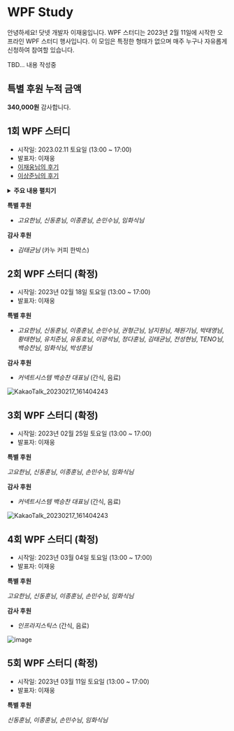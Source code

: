 # WPF Study
안녕하세요! 닷넷 개발자 이재웅입니다. WPF 스터디는 2023년 2월 11일에 시작한 오프라인 WPF 스터디 행사입니다. 이 모임은 특정한 형태가 없으며 매주 누구나 자유롭게 신청하여 참여할 있습니다.

TBD... 내용 작성중

## 특별 후원 누적 금액
**340,000원** 감사합니다.


## 1회 WPF 스터디
- 시작일: 2023.02.11 토요일 (13:00 ~ 17:00)
- 발표자: 이재웅
- [이재웅님의 후기](https://forum.dotnetdev.kr/t/wpf-1/6023)
- [이상준님의 후기](https://forum.dotnetdev.kr/t/wpf/5856/9?u=jamesnet)

<details>
<summary><b>주요 내용 펼치기</b></summary>
- Application
- Window
- StackPanel
- Grid
- Controls
- DataContext
- Bubbling/Tunneling
- Button
- Style
- TemplateBinding
- ContentTemplate
- DataTemplate
- Template
- ControlTemplate
- Trigger
- Binding
- Element Binding
- RelativeSource Binding
- IValueConverter
- CustomControl
- Themes
- DefaultStyleKey
- ApplyTemplate
- Part_
</details>

**특별 후원**   

- _고요한님_, _신동훈님_, _이종훈님_, _손민수님_, _임화식님_

**감사 후원**

- _김태균님_ (카누 커피 한박스)

## 2회 WPF 스터디 (확정)
- 시작일: 2023년 02월 18일 토요일 (13:00 ~ 17:00)
- 발표자: 이재웅

**특별 후원**  

- _고요한님_, _신동훈님_, _이종훈님_, _손민수님_, _권형근님_, _남지원님_, _채원기님_, _박태영님_, _황태현님_, _유치준님_, _유동호님_, _이광석님_, _정다훈님_, _김태균님_, _전성현님_, _TENO님_, _백승찬님_, _임화식님_, _박성훈님_

**감사 후원**

- _커넥트시스템 백승찬 대표님_ (간식, 음료)

![KakaoTalk_20230217_161404243](https://user-images.githubusercontent.com/52397976/219579720-b737caae-42a3-47e4-9c2d-0cce0cf52118.png)

## 3회 WPF 스터디 (확정)
- 시작일: 2023년 02월 25일 토요일 (13:00 ~ 17:00)
- 발표자: 이재웅

**특별 후원**  

_고요한님_, _신동훈님_, _이종훈님_, _손민수님_, _임화식님_

**감사 후원**

- _커넥트시스템 백승찬 대표님_ (간식, 음료)

![KakaoTalk_20230217_161404243](https://user-images.githubusercontent.com/52397976/219579720-b737caae-42a3-47e4-9c2d-0cce0cf52118.png)

## 4회 WPF 스터디 (확정)
- 시작일: 2023년 03월 04일 토요일 (13:00 ~ 17:00)
- 발표자: 이재웅

**특별 후원**  

_고요한님_, _신동훈님_, _이종훈님_, _손민수님_, _임화식님_

**감사 후원**

- _인프라지스틱스_ (간식, 음료)

![image](https://user-images.githubusercontent.com/52397976/219578245-f4b4772c-70d3-4760-9e0a-92f3e69e475b.png)

## 5회 WPF 스터디 (확정)
- 시작일: 2023년 03월 11일 토요일 (13:00 ~ 17:00)
- 발표자: 이재웅

**특별 후원**

_신동훈님_, _이종훈님_, _손민수님_, _임화식님_


